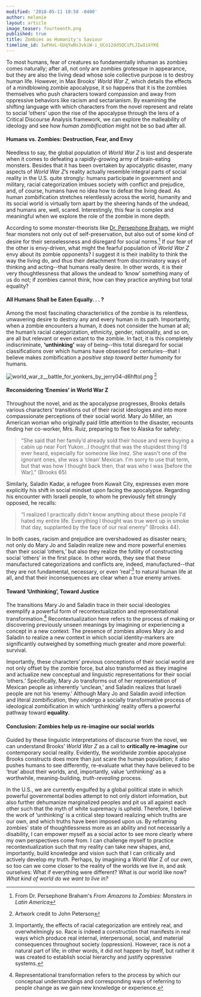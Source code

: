 ```yaml
---
modified: '2018-05-11 10:58 -0400'
author: melanie
layout: article
image_teaser: fourteenth.png
published: true
title: Zombies as Humanity's Saviour
timeline_id: 1wFHxL-GUqYwNs3vkiW-i_UCo12ddSQCiPLJIwIikYKE
---
```


To most humans, fear of creatures so fundamentally inhuman as zombies comes naturally; after all, not only are zombies grotesque in appearance, but they are also the living dead whose sole collective purpose is to destroy human life. However, in Max Brooks’ _World War Z_, which details the effects of a mindblowing zombie apocalypse, it so happens that it is the zombies themselves who push characters toward compassion and away from oppressive behaviors like racism and sectarianism. By examining the shifting language with which characters from the novel represent and relate to social ‘others’ upon the rise of the apocalypse through the lens of a Critical Discourse Analysis framework, we can explore the malleability of ideology and see how _human zombification_ might not be so bad after all.

#### Humans vs. Zombies: Destruction, Fear, and Envy

Needless to say, the global population of _World War Z_ is lost and desperate when it comes to defeating a rapidly-growing army of brain-eating monsters. Besides that it has been overtaken by apocalyptic disaster, many aspects of _World War Z_’s reality actually resemble integral parts of social reality in the U.S. quite strongly: humans participate in government and military, racial categorization imbues society with conflict and prejudice, and, of course, humans have no idea how to defeat the living dead. As human zombification stretches relentlessly across the world, humanity and its social world is virtually torn apart by the sheering hands of the undead, and humans are, well, scared. Interestingly, this fear is complex and meaningful when we explore the role of the zombie in more depth. 
 
According to some monster-theorists like [Dr. Persephone Braham](http://www.dllc.udel.edu/staff-members/persephone-braham/), we might fear monsters not only out of self-preservation, but also out of some kind of desire for their senselessness and disregard for social norms.[^1] If our fear of the other is envy-driven, what might the fearful population of _World War Z_ envy about its zombie opponents? I suggest it is their inability to think the way the living do, and thus their detachment from discriminatory ways of thinking and acting--that humans really desire. In other words, it is their very thoughtlessness that allows the undead to ‘know’ something many of us do not; if zombies cannot think, how can they practice anything but total equality?

#### All Humans Shall be Eaten Equally. . . ?

Among the most fascinating characteristics of the zombie is its relentless, unwavering desire to destroy any and every human in its path. Importantly, when a zombie encounters a human, it does not consider the human at all; the human’s racial categorization, ethnicity, gender, nationality, and so on, are all but relevant or even extant to the zombie. In fact, it is this completely indiscriminate, **‘unthinking’** way of being--this total disregard for social classifications over which humans have obsessed for centuries--that I believe makes zombification a _positive step toward better humanity_ for humans. 

![world_war_z__battle_for_yonkers_by_jerry04-d6hftol.png]({{site.baseurl}}/images/world_war_z__battle_for_yonkers_by_jerry04-d6hftol.png)
[^2]

#### Reconsidering ‘Enemies’ in World War Z

Throughout the novel, and as the apocalypse progresses, Brooks details various characters’ transitions out of their racist ideologies and into more compassionate perceptions of their social world. Mary Jo Miller, an American woman who originally paid little attention to the disaster, recounts finding her co-worker, Mrs. Ruiz, preparing to flee to Alaska for safety:

> “She said that her family’d already sold their house and were buying a cabin up near Fort Yukon...I thought that was the stupidest thing I’d ever heard, especially for someone like Inez. She wasn't one of the ignorant ones, she was a ‘clean’ Mexican. I'm sorry to use that term, but that was how I thought back then, that was who I was [before the War].” (Brooks 65)

Similarly, Saladin Kadar, a refugee from Kuwait City, expresses even more explicitly his shift in social mindset upon facing the apocalypse. Regarding his encounter with Israeli people, to whom he previously felt strongly opposed, he recalls: 

> “I realized I practically didn't know anything about these people I'd hated my entire life. Everything I thought was true went up in smoke that day, supplanted by the face of our real enemy” (Brooks 44). 

In both cases, racism and prejudice are overshadowed as disaster nears; not only do Mary Jo and Saladin realize new and more powerful enemies than their social ‘others,’ but also they realize the futility of constructing social ‘others’ in the first place. In other words, they see that these manufactured categorizations and conflicts are, indeed, manufactured--that they are not fundamental, necessary, or even ‘real’[^3] to natural human life at all, and that their inconsequences are clear when a true enemy arrives.

#### Toward ‘Unthinking’, Toward Justice 

The transitions Mary Jo and Saladin trace in their social ideologies exemplify a powerful form of recontextualization and representational transformation.[^4] Recontextualization here refers to the process of making or discovering previously unseen meanings by imagining or experiencing a concept in a new context. The presence of zombies allows Mary Jo and Saladin to realize a new context in which social identity-markers are significantly outweighed by something much greater and more powerful: survival. 

Importantly, these characters’ previous conceptions of their social world are not only offset by the zombie force, but also transformed as they imagine and actualize new conceptual and linguistic representations for their social ‘others.’ Specifically, Mary Jo transforms out of her representation of Mexican people as inherently ‘unclean,’ and Saladin realizes that Israeli people are not his ‘enemy.’ Although Mary Jo and Saladin avoid infection and literal zombification, they undergo a socially transformative process of ideological zombification in which ‘unthinking’ reality offers a powerful pathway toward **equality**. 

#### Conclusion: Zombies help us re-imagine our social worlds

Guided by these linguistic interpretations of discourse from the novel, we can understand Brooks’ _World War Z_ as a call to **critically re-imagine** our contemporary social reality. Evidently, the worldwide zombie apocalypse Brooks constructs does more than just scare the human population; it also pushes humans to see differently, re-evaluate what they have believed to be ‘true’ about their worlds, and, importantly, value ‘unthinking’ as a worthwhile, meaning-building, _truth-revealing_ process. 

In the U.S., we are currently engulfed by a global political state in which powerful governmental bodies attempt to not only distort information, but also further dehumanize marginalized peoples and pit us all against each other such that the myth of white supremacy is upheld. Therefore, I believe the work of ‘unthinking’ is a critical step toward realizing which truths are our own, and which truths have been imposed upon us. By reframing zombies’ state of thoughtlessness more as an ability and not necessarily a disability, I can empower myself as a social actor to see more clearly where my own perspectives come from. I can challenge myself to practice recontextualization such that my reality can take new shapes, and, importantly, build knowledge and vision such that I can critically and actively develop my truth. Perhaps, by imagining a World War Z of our own, so too can we come closer to the reality of the worlds we live in, and ask ourselves: What if everything were different? What is our world like now? _What kind of world do we want to live in?_
	

[^1]: From Dr. Persephone Braham's _From Amazons to Zombies: Monsters in Latin America_
[^2]: Artwork credit to John Peterson 
[^3]: Importantly, the effects of racial categorization are entirely real, and overwhelmingly so. Race is indeed a construction that manifests in real ways which produce real internal, interpersonal, social, and material consequences throughout society (oppression). However, race is not a natural part of life; in other words, it did not happen by itself, but rather it was created to establish social hierarchy and justify oppressive systems. 
[^4]: Representational transformation refers to the process by which our conceptual understandings and corresponding ways of referring to people change as we gain new knowledge or experience.
